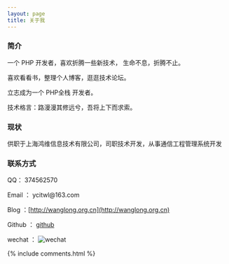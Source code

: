 ```yaml
---
layout: page
title: 关于我 
---
```


<h3> 简介  </h3>

一个 PHP 开发者，喜欢折腾一些新技术， 生命不息，折腾不止。
<p>
喜欢看看书，整理个人博客，逛逛技术论坛。
<p>
立志成为一个 PHP全栈 开发者。
 
技术格言：路漫漫其修远兮，吾将上下而求索。

<p>

<h3> 现状 </h3>

<p>  
供职于上海鸿维信息技术有限公司，司职技术开发，从事通信工程管理系统开发
<p>

<h3> 联系方式 </h3>


QQ：   374562570

<p>
Email ： ycitwl@163.com

Blog ：[http://wanglong.org.cn](http://wanglong.org.cn)

Github ：  [github](https://github.com/chinawanglong)

wechat ：   ![wechat](www.wanglong.org.cn/images/wx_add.jpeg)
<p>


{% include comments.html %}



